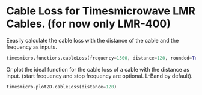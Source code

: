# Cable Loss for Timesmicrowave LMR Cables. (for now only LMR-400)

Eeasily calculate the cable loss with the distance of the cable and the frequency as inputs.

```python
timesmicro.functions.cableLoss(frequency=1500, distance=120, rounded=True)
```
Or plot the ideal function for the cable loss of a cable with the distance as input. (start frequency and stop frequency are optional. L-Band by default).

```python
timesmicro.plot2D.cableLoss(distance=120)
```

